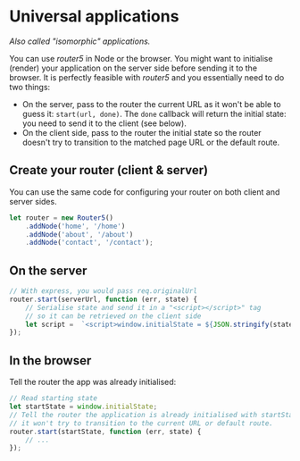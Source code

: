 # Universal applications

_Also called "isomorphic" applications._

You can use _router5_ in Node or the browser. You might want to initialise (render) your application
on the server side before sending it to the browser. It is perfectly feasible with _router5_ and
you essentially need to do two things:

- On the server, pass to the router the current URL as it won't be able to guess it: `start(url, done)`.
The `done` callback will return the initial state: you need to send it to the client (see below).
- On the client side, pass to the router the initial state so the router doesn't try to transition
to the matched page URL or the default route.

## Create your router (client & server)

You can use the same code for configuring your router on both client and server sides.

```javascript
let router = new Router5()
    .addNode('home', '/home')
    .addNode('about', '/about')
    .addNode('contact', '/contact');
```

## On the server

```javascript
// With express, you would pass req.originalUrl
router.start(serverUrl, function (err, state) {
    // Serialise state and send it in a "<script></script>" tag
    // so it can be retrieved on the client side
    let script =  `<script>window.initialState = ${JSON.stringify(state)}</script>`
});
```

## In the browser

Tell the router the app was already initialised:

```javascript
// Read starting state
let startState = window.initialState;
// Tell the router the application is already initialised with startState so
// it won't try to transition to the current URL or default route.
router.start(startState, function (err, state) {
    // ...
});
```
